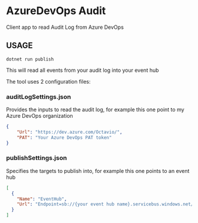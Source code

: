 # AzureDevOps Audit

Client app to read Audit Log from Azure DevOps



## USAGE

```dotnet run publish```

This will read all events from your audit log into your event hub

The tool uses 2 configuration files:

### auditLogSettings.json  
Provides the inputs to read the audit log, for example this one point to my Azure DevOps organization 

```json 
{
    "Url": "https://dev.azure.com/Octavio/",
    "PAT": "Your Azure DevOps PAT token"
}
```

### publishSettings.json
Specifies the targets to publish into, for example this one points to an event hub

```json 
[
  {
    "Name": "EventHub",
    "Url": "Endpoint=sb://{your event hub name}.servicebus.windows.net/;SharedAccessKeyName=aw;SharedAccessKey={your shared access key};EntityPath={some path}"
  }
]
```